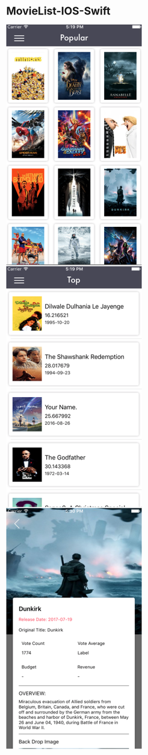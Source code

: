 # MovieList-IOS-Swift


<img src ="Screen Shot1.png" width="360" height="640">
<img src ="Screen Shot2.png" width="360" topmargin="150" height="640">
<img src ="Screen Shot3.png" width="360" height="640">
